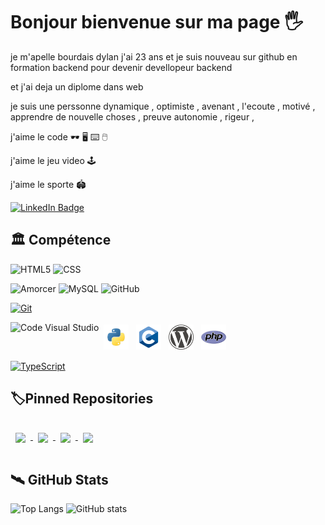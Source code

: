 # Bonjour bienvenue sur ma page :raised_hand_with_fingers_splayed:	

je m'apelle bourdais dylan j'ai 23 ans et je suis nouveau sur github en formation backend pour devenir devellopeur backend 

et j'ai deja un diplome  dans web

je suis une perssonne dynamique , optimiste , avenant , l'ecoute , motivé  , apprendre  de nouvelle  choses , preuve autonomie , rigeur ,

j'aime  le  code  :dark_sunglasses: :desktop_computer: :keyboard: :computer_mouse:

j'aime  le jeu  video :joystick:  

j'aime  le  sporte  🏟️


[![LinkedIn Badge](https://img.shields.io/badge/LinkedIn-Profile-informational?style=flat&logo=linkedin&logoColor=white&color=0D76A8)](https://fr.linkedin.com/in/dylan-bourdais-9b89b21a0)


##  :classical_building: Compétence

<img src="https://camo.githubusercontent.com/b1720e127ee280daab63f84b508b29abe2540b02f5f57675765ad07da1315241/68747470733a2f2f696d672e736869656c64732e696f2f62616467652f2d48544d4c352d3333333333333f7374796c653d666c6174266c6f676f3d48544d4c35" alt="HTML5" data-canonical-src="https://img.shields.io/badge/-HTML5-333333?style=flat&amp;logo=HTML5" style="max-width: 100%;"> <img src="https://camo.githubusercontent.com/c38a05ab57aea563f73ae6b4aad7f556faa734d4077a7b52a2081b41ce27da40/68747470733a2f2f696d672e736869656c64732e696f2f62616467652f2d4353532d3333333333333f7374796c653d666c6174266c6f676f3d43535333266c6f676f436f6c6f723d313537324236" alt="CSS" data-canonical-src="https://img.shields.io/badge/-CSS-333333?style=flat&amp;logo=CSS3&amp;logoColor=1572B6" style="max-width: 100%;">

<img src="https://camo.githubusercontent.com/8c7439e0902b02ff15f065b0ca02eb7d37d5021e088a872a4c9d2ed5cc9b513d/68747470733a2f2f696d672e736869656c64732e696f2f62616467652f2d426f6f7473747261702d3333333333333f7374796c653d666c6174266c6f676f3d626f6f747374726170266c6f676f436f6c6f723d353633443743" alt="Amorcer" data-canonical-src="https://img.shields.io/badge/-Bootstrap-333333?style=flat&amp;logo=bootstrap&amp;logoColor=563D7C" style="max-width: 100%;">

<img src="https://camo.githubusercontent.com/bd16a09c0ea9b0b7ee8766d187db73f61d5ec35a3c5499119b4d3003c1ee546a/68747470733a2f2f696d672e736869656c64732e696f2f62616467652f2d4d7953514c2d3333333333333f7374796c653d666c6174266c6f676f3d6d7973716c" alt="MySQL" data-canonical-src="https://img.shields.io/badge/-MySQL-333333?style=flat&amp;logo=mysql" style="max-width: 100%;">

<img src="https://camo.githubusercontent.com/544426317a6c6226b7f6b3367232378ea367aa5001a41da4f302a77f9959909f/68747470733a2f2f696d672e736869656c64732e696f2f62616467652f2d4769744875622d3333333333333f7374796c653d666c6174266c6f676f3d676974687562" alt="GitHub" data-canonical-src="https://img.shields.io/badge/-GitHub-333333?style=flat&amp;logo=github" style="max-width: 100%;">

<a target="_blank" rel="noopener noreferrer" href="https://camo.githubusercontent.com/3ea1c940cc08da19f16d17ca0c4704397dac1f12a1bb73f1174ae504c3e80a85/68747470733a2f2f696d672e736869656c64732e696f2f62616467652f2d4769742d3333333333333f7374796c653d666c6174266c6f676f3d676974"><img src="https://camo.githubusercontent.com/3ea1c940cc08da19f16d17ca0c4704397dac1f12a1bb73f1174ae504c3e80a85/68747470733a2f2f696d672e736869656c64732e696f2f62616467652f2d4769742d3333333333333f7374796c653d666c6174266c6f676f3d676974" alt="Git" data-canonical-src="https://img.shields.io/badge/-Git-333333?style=flat&amp;logo=git" style="max-width: 100%;"></a>

<img src="https://camo.githubusercontent.com/194ae9b0be9bfd4caedab16de320d3987f4c144112461590a206262d21eb769b/68747470733a2f2f696d672e736869656c64732e696f2f62616467652f2d56697375616c25323053747564696f253230436f64652d3333333333333f7374796c653d666c6174266c6f676f3d76697375616c2d73747564696f2d636f6465266c6f676f436f6c6f723d303037414343" alt="Code Visual Studio" data-canonical-src="https://img.shields.io/badge/-Visual%20Studio%20Code-333333?style=flat&amp;logo=visual-studio-code&amp;logoColor=007ACC" style="max-width: 100%;">

<img src="https://raw.githubusercontent.com/github/explore/80688e429a7d4ef2fca1e82350fe8e3517d3494d/topics/python/python.png" alt="Python" height="40" style="vertical-align:top; margin:4px">

<img src="https://raw.githubusercontent.com/github/explore/80688e429a7d4ef2fca1e82350fe8e3517d3494d/topics/c/c.png" alt="c" height="40" style="vertical-align:top; margin:4px">


<img src="https://raw.githubusercontent.com/github/explore/80688e429a7d4ef2fca1e82350fe8e3517d3494d/topics/wordpress/wordpress.png" alt="wordpress" height="40" style="vertical-align:top; margin:4px">

<img src="https://raw.githubusercontent.com/github/explore/80688e429a7d4ef2fca1e82350fe8e3517d3494d/topics/php/php.png" alt="php" height="40" style="vertical-align:top; margin:4px">

[![TypeScript](https://badges.frapsoft.com/typescript/code/typescript.svg?v=101)]()


##  :label:Pinned Repositories  
<a href="https://github.com/dylanbourdais/COURS-">
  <img align="center" style="margin:1rem 0.5rem" src="https://github-readme-stats.vercel.app/api/pin/?username=dylanbourdais&repo=COURS-&title_color=ffffff&text_color=c9cacc&icon_color=4AB197&bg_color=1A2B34" />
  
  <a href="https://github.com/dylanbourdais/codegolf">
  <img align="center" style="margin:1rem 0.5rem" src="https://github-readme-stats.vercel.app/api/pin/?username=dylanbourdais&repo=codegolf&title_color=ffffff&text_color=c9cacc&icon_color=4AB197&bg_color=1A2B34" />
</a>

<a href="https://github.com/dylanbourdais/projetMer">
  <img align="center" style="margin:1rem 0.5rem" src="https://github-readme-stats.vercel.app/api/pin/?username=dylanbourdais&repo=projetMer&title_color=ffffff&text_color=c9cacc&icon_color=4AB197&bg_color=1A2B34" />
</a>
  

<a href="https://github.com/dylanbourdais/blackJack">
  <img align="center" style="margin:1rem 0.5rem" src="https://github-readme-stats.vercel.app/api/pin/?username=dylanbourdais&repo=blackJack&title_color=ffffff&text_color=c9cacc&icon_color=4AB197&bg_color=1A2B34" />
</a>  

##  :artificial_satellite: GitHub Stats
![Top Langs](https://github-readme-stats.vercel.app/api/top-langs/?username=dylanbourdais&theme=tokyonight) ![GitHub stats](https://github-readme-stats.vercel.app/api?username=dylanbourdais&show_icons=true&theme=tokyonight)


